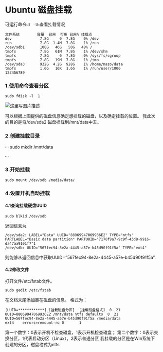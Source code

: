 # Ubuntu 磁盘挂载

可运行命令`df -lh`查看挂载情况

```
文件系统        容量  已用  可用 已用% 挂载点
dev             7.8G     0  7.8G    0% /dev
run             7.8G  1.4M  7.8G    1% /run
/dev/sdb1       100G   46G   50G   48% /
tmpfs           7.8G   61M  7.8G    1% /dev/shm
tmpfs           7.8G     0  7.8G    0% /sys/fs/cgroup
tmpfs           7.8G   19M  7.8G    1% /tmp
/dev/sda3       932G  4.2G  928G    1% /home/mazo/data
tmpfs           1.6G   16K  1.6G    1% /run/user/1000
123456789
```



### 1.使用命令查看分区

```
sudo fdisk -l  1
```

![这里写图片描述](https://img-blog.csdn.net/20180313150000127?watermark/2/text/aHR0cDovL2Jsb2cuY3Nkbi5uZXQvcXFfMzU0NTE1NzI=/font/5a6L5L2T/fontsize/400/fill/I0JBQkFCMA==/dissolve/70)

可以根据上图提供的磁盘信息确定想挂载的磁盘，以及确定挂载的位置。 
 我此次的目的是将/dev/sda2 磁盘挂载到/mnt/data中去。

### 2.创建挂载目录

··· 
 sudo mkdir /mnt/data

···

### 3.开始挂载

```
sudo mount /dev/sdb /media/data/
```

### 4.设置开机自动挂载

#### 4.1查询挂载硬盘UUID

```
sudo blkid /dev/sdb
```

返回信息为

```
/dev/sda2: LABEL="Data" UUID="88069947069936E2" TYPE="ntfs" PARTLABEL="Basic data partition" PARTUUID="7170f9a7-9c9f-43d8-9916-da47aa9101f7"1
/dev/sdb: UUID="567fec94-8e2a-4445-a57e-b45d90f91f5a" TYPE="ext4"
```

则能够从返回信息中获取UUID=”567fec94-8e2a-4445-a57e-b45d90f91f5a”.

#### 4.2修改文件

打开文件/etc/fstab文件。

```
sudo gedit /etc/fstab
```

在文档末尾添加裹在磁盘的信息。 
 格式为：

```
[UUID=************] [挂载磁盘分区]  [挂载磁盘格式]  0  21
UUID=88069947069936E2 /mnt/data ntfs defaults  0  21
UUID=567fec94-8e2a-4445-a57e-b45d90f91f5a /media/data               ext4    errors=remount-ro 0       1

```

第一个数字：0表示开机不检查磁盘，1表示开机检查磁盘； 
 第二个数字：0表示交换分区，1代表启动分区（Linux），2表示普通分区 
 我挂载的分区是在WIn系统下创建的分区，磁盘格式为ntfs         



